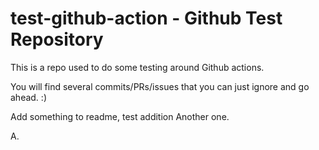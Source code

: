 # test-github-action - Github Test Repository

This is a repo used to do some testing around Github actions.

You will find several commits/PRs/issues that you can just ignore and go ahead. :)

Add something to readme, test addition
Another one.

A.
